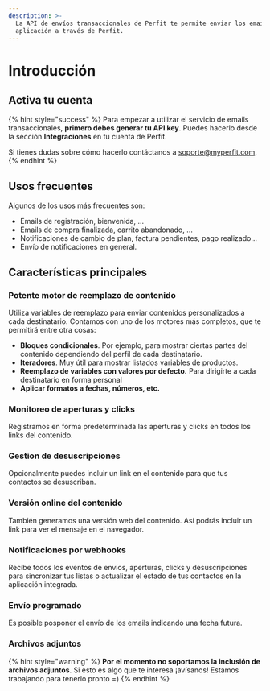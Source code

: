 ```yaml
---
description: >-
  La API de envíos transaccionales de Perfit te permite enviar los emails de tu
  aplicación a través de Perfit.
---
```


# Introducción

## Activa tu cuenta

{% hint style="success" %}
Para empezar a utilizar el servicio de emails transaccionales, **primero debes generar tu API key**. Puedes hacerlo desde la sección **Integraciones** en tu cuenta de Perfit. 

Si tienes dudas sobre cómo hacerlo contáctanos a [soporte@myperfit.com](mailto:soporte@myperfit.com).
{% endhint %}

## Usos frecuentes

Algunos de los usos más frecuentes son:

* Emails de registración, bienvenida, …
* Emails de compra finalizada, carrito abandonado, …
* Notificaciones de cambio de plan, factura pendientes, pago realizado…
* Envío de notificaciones en general.

## Características principales

### Potente motor de reemplazo de contenido

Utiliza variables de reemplazo para enviar contenidos personalizados a cada destinatario. Contamos con uno de los motores más completos, que te permitirá entre otra cosas:

* **Bloques condicionales**. Por ejemplo, para mostrar ciertas partes del contenido dependiendo del perfil de cada destinatario.
* **Iteradores**. Muy útil para mostrar listados variables de productos.
* **Reemplazo de variables con valores por defecto.** Para dirigirte a cada destinatario en forma personal
* **Aplicar formatos a fechas, números, etc.** 

### Monitoreo de aperturas y clicks

Registramos en forma predeterminada las aperturas y clicks en todos los links del contenido.

### Gestion de desuscripciones

Opcionalmente puedes incluir un link en el contenido para que tus contactos se desuscriban.

### Versión online del contenido

También generamos una versión web del contenido. Así podrás incluir un link para ver el mensaje en el navegador.

### Notificaciones por webhooks

Recibe todos los eventos de envíos, aperturas, clicks y desuscripciones para sincronizar tus listas o actualizar el estado de tus contactos en la aplicación integrada.

### Envío programado

Es posible posponer el envío de los emails indicando una fecha futura. 

### Archivos adjuntos

{% hint style="warning" %}
**Por el momento no soportamos la inclusión de archivos adjuntos**. Si esto es algo que te interesa ¡avísanos! Estamos trabajando para tenerlo pronto =\)
{% endhint %}



